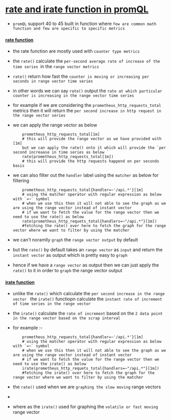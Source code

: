 # <ins> rate and irate function in promQL </ins> #

- `promQL` support 40 to 45 built in function where `few are common math function and few are specific to specific metrics `

#### <ins> rate function </ins> ####

- the rate function are mostly used with `counter type metrics`

- the `rate()` calculate the `per-second average rate of increase of the time series `in the `range vector metrics`

- `rate()` return how fast the `counter is moving or increasing per seconds in range vector time series `

- in other words we can say `rate()` output the `rate at which particular counter is increasing in the range vector time series `


- for example if we are considering the `prometheus_http_requests_total` metrics then it will return the `per second increase in http request in the range vector series`

- we can apply the range vector as below 

    ```
        prometheus_http_requests_total[1m]
        # this will provide the range vector as we have provided with [1m]
        but we can apply the rate() onto it which will provide the `per second increaase in time series as below `
        rate(prometheus_http_requests_total[1m])
        # this will provide the http requests happend on per seconds basis

    ```

- we can also filter out the `handler` label using the `matcher` as below for filtering 

    ```
        prometheus_http_requests_total{handler=~'/api.*'}[1m]
        # using the matcher operator with regular expression as below with `=~` symbol
        # when we use this then it will not able to see the graph as we are using the range vector instead of instant vector 
        # if we want to fetch the value for the range vector then we need to use the rate() as below 
        rate(prometheus_http_requets_total{handlers=~"/api.*"}[1m])
        #fetching the rate() over here to fetch the graph for the range vector where we want to filter by using the matcher

    ```

- we can't noramlly `graph` the `range vector output` by default 

- but the `rate()` by default takes an `range vector` as `input` and return the `instant vector` as output which is pretty easy to `graph`

- hence if we have a `range vector` as output then we can just apply the `rate()` to it in order to `graph` the range vector output


#### <ins> irate function </ins> ####

- unlike the `rate()` which calculate the `per second increase in the range vector ` the `irate()` functiopn calculate the `instant rate of increment  of time series in the range vector `

- the `irate()` calculate the `rate of increment` based on the `2 data point in the range vector based on the scrap interval `

- for example :-

    ```
        prometheus_http_requests_total{handler=~'/api.*'}[1m]
        # using the matcher operator with regular expression as below with `=~` symbol
        # when we use this then it will not able to see the graph as we are using the range vector instead of instant vector 
        # if we want to fetch the value for the range vector then we need to use the irate() as below 
        irate(prometheus_http_requets_total{handlers=~"/api.*"}[1m])
        #fetching the irate() over here to fetch the graph for the range vector where we want to filter by using the matcher

    ```

- the `rate()` used when we are `graphing the slow moving` range vectors 
- 
- where as the `irate()` used for graphing the `volatile or fast moving ` range vector 
